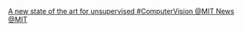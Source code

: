 [A new state of the art for unsupervised #ComputerVision   @MIT News   @MIT](https://qi.tc/qi/111205)